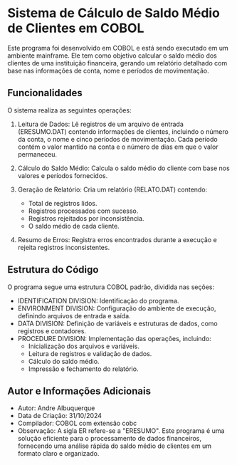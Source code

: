 # Sistema de Cálculo de Saldo Médio de Clientes em COBOL
Este programa foi desenvolvido em COBOL e está sendo executado em um ambiente mainframe. Ele tem como objetivo calcular o saldo médio dos clientes de uma instituição financeira, gerando um relatório detalhado com base nas informações de conta, nome e períodos de movimentação.

## Funcionalidades
O sistema realiza as seguintes operações:

1. Leitura de Dados: Lê registros de um arquivo de entrada (ERESUMO.DAT) contendo informações de clientes, incluindo o número da conta, o nome e cinco períodos de movimentação. Cada período contém o valor mantido na conta e o número de dias em que o valor permaneceu.

2. Cálculo do Saldo Médio: Calcula o saldo médio do cliente com base nos valores e períodos fornecidos.

3. Geração de Relatório: Cria um relatório (RELATO.DAT) contendo:
    * Total de registros lidos.
    * Registros processados com sucesso.
    * Registros rejeitados por inconsistência.
    * O saldo médio de cada cliente.
4. Resumo de Erros: Registra erros encontrados durante a execução e rejeita registros inconsistentes.

## Estrutura do Código
O programa segue uma estrutura COBOL padrão, dividida nas seções:

* IDENTIFICATION DIVISION: Identificação do programa.
* ENVIRONMENT DIVISION: Configuração do ambiente de execução, definindo arquivos de entrada e saída.
* DATA DIVISION: Definição de variáveis e estruturas de dados, como registros e contadores.
* PROCEDURE DIVISION: Implementação das operações, incluindo:
    * Inicialização dos arquivos e variáveis.
    * Leitura de registros e validação de dados.
    * Cálculo do saldo médio.
    * Impressão e fechamento do relatório.
## Autor e Informações Adicionais
* Autor: Andre Albuquerque
* Data de Criação: 31/10/2024
* Compilador: COBOL com extensão cobc
* Observação: A sigla ER refere-se a "ERESUMO".
Este programa é uma solução eficiente para o processamento de dados financeiros, fornecendo uma análise rápida do saldo médio de clientes em um formato claro e organizado.
